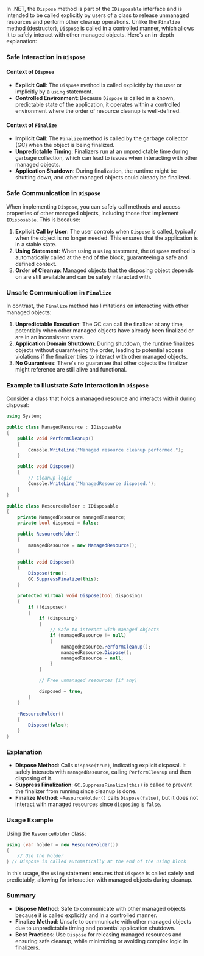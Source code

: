 In .NET, the `Dispose` method is part of the `IDisposable` interface and is intended to be called explicitly by users of a class to release unmanaged resources and perform other cleanup operations. Unlike the `Finalize` method (destructor), `Dispose` is called in a controlled manner, which allows it to safely interact with other managed objects. Here’s an in-depth explanation:

### Safe Interaction in `Dispose`

#### Context of `Dispose`
- **Explicit Call**: The `Dispose` method is called explicitly by the user or implicitly by a `using` statement.
- **Controlled Environment**: Because `Dispose` is called in a known, predictable state of the application, it operates within a controlled environment where the order of resource cleanup is well-defined.

#### Context of `Finalize`
- **Implicit Call**: The `Finalize` method is called by the garbage collector (GC) when the object is being finalized.
- **Unpredictable Timing**: Finalizers run at an unpredictable time during garbage collection, which can lead to issues when interacting with other managed objects.
- **Application Shutdown**: During finalization, the runtime might be shutting down, and other managed objects could already be finalized.

### Safe Communication in `Dispose`

When implementing `Dispose`, you can safely call methods and access properties of other managed objects, including those that implement `IDisposable`. This is because:

1. **Explicit Call by User**: The user controls when `Dispose` is called, typically when the object is no longer needed. This ensures that the application is in a stable state.
2. **Using Statement**: When using a `using` statement, the `Dispose` method is automatically called at the end of the block, guaranteeing a safe and defined context.
3. **Order of Cleanup**: Managed objects that the disposing object depends on are still available and can be safely interacted with.

### Unsafe Communication in `Finalize`

In contrast, the `Finalize` method has limitations on interacting with other managed objects:

1. **Unpredictable Execution**: The GC can call the finalizer at any time, potentially when other managed objects have already been finalized or are in an inconsistent state.
2. **Application Domain Shutdown**: During shutdown, the runtime finalizes objects without guaranteeing the order, leading to potential access violations if the finalizer tries to interact with other managed objects.
3. **No Guarantees**: There's no guarantee that other objects the finalizer might reference are still alive and functional.

### Example to Illustrate Safe Interaction in `Dispose`

Consider a class that holds a managed resource and interacts with it during disposal:

```csharp
using System;

public class ManagedResource : IDisposable
{
    public void PerformCleanup()
    {
        Console.WriteLine("Managed resource cleanup performed.");
    }

    public void Dispose()
    {
        // Cleanup logic
        Console.WriteLine("ManagedResource disposed.");
    }
}

public class ResourceHolder : IDisposable
{
    private ManagedResource managedResource;
    private bool disposed = false;

    public ResourceHolder()
    {
        managedResource = new ManagedResource();
    }

    public void Dispose()
    {
        Dispose(true);
        GC.SuppressFinalize(this);
    }

    protected virtual void Dispose(bool disposing)
    {
        if (!disposed)
        {
            if (disposing)
            {
                // Safe to interact with managed objects
                if (managedResource != null)
                {
                    managedResource.PerformCleanup();
                    managedResource.Dispose();
                    managedResource = null;
                }
            }

            // Free unmanaged resources (if any)

            disposed = true;
        }
    }

    ~ResourceHolder()
    {
        Dispose(false);
    }
}
```

### Explanation

- **Dispose Method**: Calls `Dispose(true)`, indicating explicit disposal. It safely interacts with `managedResource`, calling `PerformCleanup` and then disposing of it.
- **Suppress Finalization**: `GC.SuppressFinalize(this)` is called to prevent the finalizer from running since cleanup is done.
- **Finalize Method**: `~ResourceHolder()` calls `Dispose(false)`, but it does not interact with managed resources since `disposing` is `false`.

### Usage Example

Using the `ResourceHolder` class:

```csharp
using (var holder = new ResourceHolder())
{
    // Use the holder
} // Dispose is called automatically at the end of the using block
```

In this usage, the `using` statement ensures that `Dispose` is called safely and predictably, allowing for interaction with managed objects during cleanup.

### Summary

- **Dispose Method**: Safe to communicate with other managed objects because it is called explicitly and in a controlled manner.
- **Finalize Method**: Unsafe to communicate with other managed objects due to unpredictable timing and potential application shutdown.
- **Best Practices**: Use `Dispose` for releasing managed resources and ensuring safe cleanup, while minimizing or avoiding complex logic in finalizers.